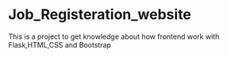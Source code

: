 # Job_Registeration_website

This is a project to get knowledge about how frontend work with Flask,HTML,CSS and Bootstrap 
